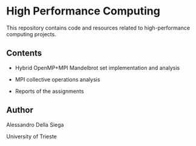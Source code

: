 # High Performance Computing 

This repository contains code and resources related to high-performance computing projects.

## Contents
- Hybrid OpenMP+MPI Mandelbrot set implementation and analysis

- MPI collective operations analysis

- Reports of the assignments

## Author
Alessandro Della Siega

University of Trieste